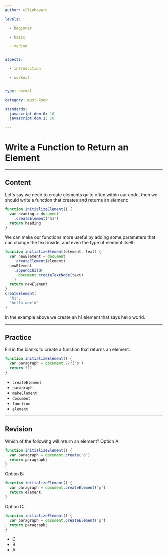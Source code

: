 ```yaml
---
author: elliehoward

levels:

  - beginner

  - basic

  - medium


aspects:

  - introduction

  - workout


type: normal

category: must-know

standards:
  javascript.dom.0: 10
  javascript.dom.1: 10

---
```

# Write a Function to Return an Element
---
## Content


Let's say we need to create elements quite often within our code, then we should write a function that creates and returns an element:

```javascript
function initializeElement() {
  var heading = document
    .createElement('h1')
  return heading
}
```
We can make our functions more useful by adding some parameters that can change the text inside, and even the type of element itself:

```javascript
function initializeElement(element, text) {
  var newElement = document
    .createElement(element)
  newElement
    .appendChild(
      document.createTextNode(text)
    )
  return newElement
}
createElement(
  'h1',
  'hello world'
)
```
In the example above we create an h1 element that says hello world.

---
## Practice

Fill in the blanks to create a function that returns an element.

```javascript
function initializeElement() {
  var paragraph = document.???('p')
  return ???
}
```

* `createElement`
* `paragraph`
* `makeElement`
* `document`
* `function`
* `element`

---
## Revision

Which of the following will return an element?
Option A:
```javascript
function initializeElement() {
  var paragraph = document.create('p')
  return paragraph;
}
```
Option B:
```javascript
function initializeElement() {
  var paragraph = document.createElement('p')
  return element;
}
```
Option C:
```javascript
function initializeElement() {
  var paragraph = document.createElement('p')
  return paragraph;
}
```

* C
* B
* A
